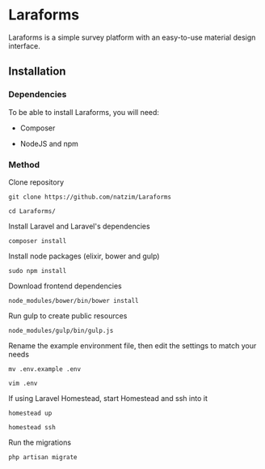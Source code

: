 # Laraforms

Laraforms is a simple survey platform with an easy-to-use material design interface.

## Installation

### Dependencies

To be able to install Laraforms, you will need:

- Composer

- NodeJS and npm

### Method

Clone repository

```
git clone https://github.com/natzim/Laraforms

cd Laraforms/
```

Install Laravel and Laravel's dependencies

```
composer install
```

Install node packages (elixir, bower and gulp)

```
sudo npm install
```

Download frontend dependencies

```
node_modules/bower/bin/bower install
```

Run gulp to create public resources

```
node_modules/gulp/bin/gulp.js
```

Rename the example environment file, then edit the settings to match your needs

```
mv .env.example .env

vim .env
```

If using Laravel Homestead, start Homestead and ssh into it

```
homestead up

homestead ssh
```

Run the migrations

```
php artisan migrate
```
